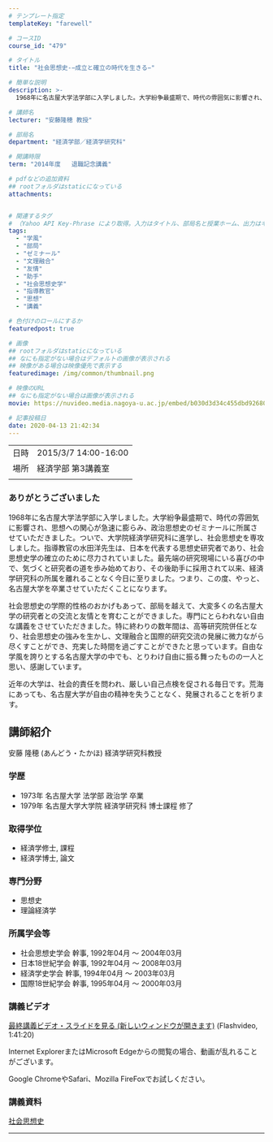 ```yaml
---
# テンプレート指定
templateKey: "farewell"

# コースID
course_id: "479"

# タイトル
title: "社会思想史-−成立と確立の時代を生きる−"

# 簡単な説明
description: >-
  1968年に名古屋大学法学部に入学しました。大学紛争最盛期で、時代の雰囲気に影響され、思想への関心が急速に膨らみ、政治思想史のゼミナールに所属させていただきました。ついで、大学院経済学研究科に進学し、社会思想史を専攻しました。指導教官の水田洋先生は、日本を代表する思想史研究者であり、社会思想史学の確立のために尽力されていました。最先端の研究現場にいる喜びの中で、気づくと研究者の道を歩み始めてお ....

# 講師名
lecturer: "安藤隆穂 教授"

# 部局名
department: "経済学部／経済学研究科"

# 開講時限
term: "2014年度	退職記念講義"

# pdfなどの追加資料
## rootフォルダはstaticになっている
attachments:


# 関連するタグ
# （Yahoo API Key-Phrase により取得。入力はタイトル、部局名と授業ホーム、出力はキーフレーズ（tags））
tags:
  - "学風"
  - "部局"
  - "ゼミナール"
  - "文理融合"
  - "友情"
  - "助手"
  - "社会思想史学"
  - "指導教官"
  - "思想"
  - "講義"

# 色付けのロールにするか
featuredpost: true

# 画像
## rootフォルダはstaticになっている
## なにも指定がない場合はデフォルトの画像が表示される
## 映像がある場合は映像優先で表示する
featuredimage: /img/common/thumbnail.png

# 映像のURL
## なにも指定がない場合は画像が表示される
movie: https://nuvideo.media.nagoya-u.ac.jp/embed/b030d3d34c455dbd9268079801358e761b9ec88b

# 記事投稿日
date: 2020-04-13 21:42:34
---
```


|   |   |
|---|---|
| 日時 | 2015/3/7  14:00-16:00 |
| 場所 | 経済学部 第3講義室 |
|   |   |


### ありがとうございました 

1968年に名古屋大学法学部に入学しました。大学紛争最盛期で、時代の雰囲気に影響され、思想への関心が急速に膨らみ、政治思想史のゼミナールに所属させていただきました。ついで、大学院経済学研究科に進学し、社会思想史を専攻しました。指導教官の水田洋先生は、日本を代表する思想史研究者であり、社会思想史学の確立のために尽力されていました。最先端の研究現場にいる喜びの中で、気づくと研究者の道を歩み始めており、その後助手に採用されて以来、経済学研究科の所属を離れることなく今日に至りました。つまり、この度、やっと、名古屋大学を卒業させていただくことになります。 

社会思想史の学際的性格のおかげもあって、部局を越えて、大変多くの名古屋大学の研究者との交流と友情とを育むことができました。専門にとらわれない自由な講義をさせていただきました。特に終わりの数年間は、高等研究院併任となり、社会思想史の強みを生かし、文理融合と国際的研究交流の発展に微力ながら尽くすことができ、充実した時間を過ごすことができたと思っています。自由な学風を誇りとする名古屋大学の中でも、とりわけ自由に振る舞ったものの一人と思い、感謝しています。 

近年の大学は、社会的責任を問われ、厳しい自己点検を促される毎日です。荒海にあっても、名古屋大学が自由の精神を失うことなく、発展されることを祈ります。


## 講師紹介

安藤 隆穂 (あんどう・たかほ) 経済学研究科教授 

### 学歴

  * 1973年 名古屋大学 法学部 政治学 卒業
  * 1979年 名古屋大学大学院 経済学研究科 博士課程 修了

### 取得学位

  * 経済学修士, 課程 
  * 経済学博士, 論文 

### 専門分野

  * 思想史 
  * 理論経済学 

### 所属学会等

  * 社会思想史学会 幹事, 1992年04月 ～ 2004年03月
  * 日本18世紀学会 幹事, 1992年04月 ～ 2008年03月
  * 経済学史学会 幹事, 1994年04月 ～ 2003年03月
  * 国際18世紀学会 幹事, 1995年04月 ～ 2000年03月


### 講義ビデオ

[最終講義ビデオ・スライドを見る (新しいウィンドウが開きます)](https://nuvideo.media.nagoya-u.ac.jp/embed/b030d3d34c455dbd9268079801358e761b9ec88b) (Flashvideo, 1:41:20)  


Internet ExplorerまたはMicrosoft Edgeからの閲覧の場合、動画が乱れることがございます。

Google ChromeやSafari、Mozilla FireFoxでお試しください。 

### 講義資料

[社会思想史](https://ocw.nagoya-u.jp/files/479/lect.pdf) 


-----